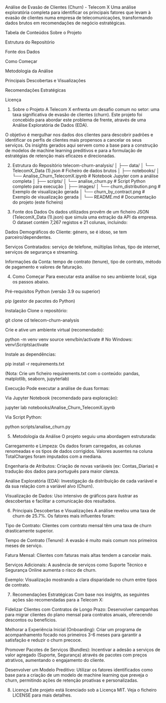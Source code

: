 Análise de Evasão de Clientes (Churn) - Telecom X
Uma análise exploratória completa para identificar os principais fatores que levam à evasão de clientes numa empresa de telecomunicações, transformando dados brutos em recomendações de negócio estratégicas.

Tabela de Conteúdos
Sobre o Projeto

Estrutura do Repositório

Fonte dos Dados

Como Começar

Metodologia da Análise

Principais Descobertas e Visualizações

Recomendações Estratégicas

Licença

1. Sobre o Projeto
A Telecom X enfrenta um desafio comum no setor: uma taxa significativa de evasão de clientes (churn). Este projeto foi concebido para abordar este problema de frente, através de uma Análise Exploratória de Dados (EDA).

O objetivo é mergulhar nos dados dos clientes para descobrir padrões e identificar os perfis de clientes mais propensos a cancelar os seus serviços. Os insights gerados aqui servem como a base para a construção de modelos de machine learning preditivos e para a formulação de estratégias de retenção mais eficazes e direcionadas.

2. Estrutura do Repositório
telecom-churn-analysis/
│
├── data/
│   └── TelecomX_Data (1).json    # Ficheiro de dados brutos
│
├── notebooks/
│   └── Analise_Churn_TelecomX.ipynb # Notebook Jupyter com a análise completa
│
├── scripts/
│   └── analise_churn.py          # Script Python completo para execução
│
├── images/
│   └── churn_distribution.png    # Exemplo de visualização gerada
│   └── churn_by_contract.png     # Exemplo de visualização gerada
│
└── README.md                     # Documentação do projeto (este ficheiro)

3. Fonte dos Dados
Os dados utilizados provêm de um ficheiro JSON (TelecomX_Data (1).json) que simula uma extração da API da empresa. O dataset contém 7,267 registos e 21 colunas, incluindo:

Dados Demográficos do Cliente: género, se é idoso, se tem parceiro/dependentes.

Serviços Contratados: serviço de telefone, múltiplas linhas, tipo de internet, serviços de segurança e streaming.

Informações da Conta: tempo de contrato (tenure), tipo de contrato, método de pagamento e valores de faturação.

4. Como Começar
Para executar esta análise no seu ambiente local, siga os passos abaixo.

Pré-requisitos
Python (versão 3.9 ou superior)

pip (gestor de pacotes do Python)

Instalação
Clone o repositório:

git clone 
cd telecom-churn-analysis

Crie e ative um ambiente virtual (recomendado):

python -m venv venv
source venv/bin/activate  # No Windows: venv\Scripts\activate

Instale as dependências:

pip install -r requirements.txt

(Nota: Crie um ficheiro requirements.txt com o conteúdo: pandas, matplotlib, seaborn, jupyterlab)

Execução
Pode executar a análise de duas formas:

Via Jupyter Notebook (recomendado para exploração):

jupyter lab notebooks/Analise_Churn_TelecomX.ipynb

Via Script Python:

python scripts/analise_churn.py

5. Metodologia da Análise
O projeto seguiu uma abordagem estruturada:

Carregamento e Limpeza: Os dados foram carregados, as colunas renomeadas e os tipos de dados corrigidos. Valores ausentes na coluna TotalCharges foram imputados com a mediana.

Engenharia de Atributos: Criação de novas variáveis (ex: Contas_Diarias) e tradução dos dados para português para maior clareza.

Análise Exploratória (EDA): Investigação da distribuição de cada variável e da sua relação com a variável alvo (Churn).

Visualização de Dados: Uso intensivo de gráficos para ilustrar as descobertas e facilitar a comunicação dos resultados.

6. Principais Descobertas e Visualizações
A análise revelou uma taxa de churn de 25.7%. Os fatores mais influentes foram:

Tipo de Contrato: Clientes com contrato mensal têm uma taxa de churn drasticamente superior.

Tempo de Contrato (Tenure): A evasão é muito mais comum nos primeiros meses de serviço.

Fatura Mensal: Clientes com faturas mais altas tendem a cancelar mais.

Serviços Adicionais: A ausência de serviços como Suporte Técnico e Segurança Online aumenta o risco de churn.

Exemplo: Visualização mostrando a clara disparidade no churn entre tipos de contrato.

7. Recomendações Estratégicas
Com base nos insights, as seguintes ações são recomendadas para a Telecom X:

Fidelizar Clientes com Contratos de Longo Prazo: Desenvolver campanhas para migrar clientes do plano mensal para contratos anuais, oferecendo descontos ou benefícios.

Melhorar a Experiência Inicial (Onboarding): Criar um programa de acompanhamento focado nos primeiros 3-6 meses para garantir a satisfação e reduzir o churn precoce.

Promover Pacotes de Serviços (Bundles): Incentivar a adesão a serviços de valor agregado (Suporte, Segurança) através de pacotes com preços atrativos, aumentando o engajamento do cliente.

Desenvolver um Modelo Preditivo: Utilizar os fatores identificados como base para a criação de um modelo de machine learning que preveja o churn, permitindo ações de retenção proativas e personalizadas.

8. Licença
Este projeto está licenciado sob a Licença MIT. Veja o ficheiro LICENSE para mais detalhes.
